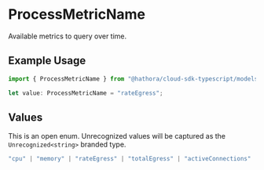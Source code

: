 # ProcessMetricName

Available metrics to query over time.

## Example Usage

```typescript
import { ProcessMetricName } from "@hathora/cloud-sdk-typescript/models/components";

let value: ProcessMetricName = "rateEgress";
```

## Values

This is an open enum. Unrecognized values will be captured as the `Unrecognized<string>` branded type.

```typescript
"cpu" | "memory" | "rateEgress" | "totalEgress" | "activeConnections" | "gpuMemory" | "gpuUtilization" | Unrecognized<string>
```